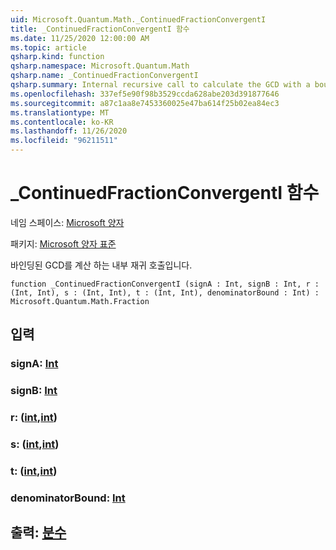 ```yaml
---
uid: Microsoft.Quantum.Math._ContinuedFractionConvergentI
title: _ContinuedFractionConvergentI 함수
ms.date: 11/25/2020 12:00:00 AM
ms.topic: article
qsharp.kind: function
qsharp.namespace: Microsoft.Quantum.Math
qsharp.name: _ContinuedFractionConvergentI
qsharp.summary: Internal recursive call to calculate the GCD with a bound
ms.openlocfilehash: 337ef5e90f98b3529ccda628abe203d391877646
ms.sourcegitcommit: a87c1aa8e7453360025e47ba614f25b02ea84ec3
ms.translationtype: MT
ms.contentlocale: ko-KR
ms.lasthandoff: 11/26/2020
ms.locfileid: "96211511"
---
```

# <a name="_continuedfractionconvergenti-function"></a>_ContinuedFractionConvergentI 함수

네임 스페이스: [Microsoft 양자](xref:Microsoft.Quantum.Math)

패키지: [Microsoft 양자 표준](https://nuget.org/packages/Microsoft.Quantum.Standard)


바인딩된 GCD를 계산 하는 내부 재귀 호출입니다.

```qsharp
function _ContinuedFractionConvergentI (signA : Int, signB : Int, r : (Int, Int), s : (Int, Int), t : (Int, Int), denominatorBound : Int) : Microsoft.Quantum.Math.Fraction
```


## <a name="input"></a>입력

### <a name="signa--int"></a>signA: [Int](xref:microsoft.quantum.lang-ref.int)




### <a name="signb--int"></a>signB: [Int](xref:microsoft.quantum.lang-ref.int)




### <a name="r--intint"></a>r: ([int](xref:microsoft.quantum.lang-ref.int),[int](xref:microsoft.quantum.lang-ref.int))




### <a name="s--intint"></a>s: ([int](xref:microsoft.quantum.lang-ref.int),[int](xref:microsoft.quantum.lang-ref.int))




### <a name="t--intint"></a>t: ([int](xref:microsoft.quantum.lang-ref.int),[int](xref:microsoft.quantum.lang-ref.int))




### <a name="denominatorbound--int"></a>denominatorBound: [Int](xref:microsoft.quantum.lang-ref.int)





## <a name="output--fraction"></a>출력: [분수](xref:Microsoft.Quantum.Math.Fraction)

